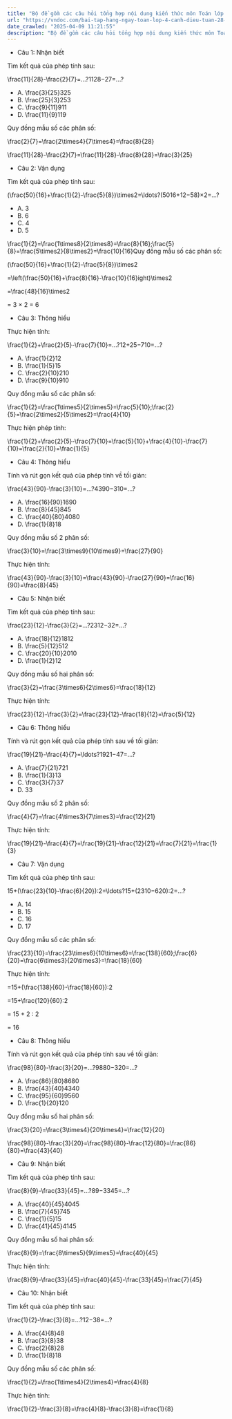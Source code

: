 ```yaml
---
title: "Bộ đề gồm các câu hỏi tổng hợp nội dung kiến thức môn Toán lớp 4 Bài 77: Trừ hai phân số khác mẫu số đã học ở Tuần 28 trong chương trình Toán lớp 4 Tập 2 sách Cánh Diều, giúp các em ôn tập và luyện giải các dạng bài tập Cộng các phân số cùng mẫu số Toán lớp 4. Mời các em cùng luyện tập."
url: "https://vndoc.com/bai-tap-hang-ngay-toan-lop-4-canh-dieu-tuan-28-thu-3-339862"
date_crawled: "2025-04-09 11:21:55"
description: "Bộ đề gồm các câu hỏi tổng hợp nội dung kiến thức môn Toán lớp 4 Bài 77: Trừ hai phân số khác mẫu số đã học ở Tuần 28 trong chương trình Toán lớp 4 Tập 2 sách Cánh Diều, giúp các em ôn tập và luyện giải các dạng bài tập Cộng các phân số cùng mẫu số Toán lớp 4. Mời các em cùng luyện tập."
---
```


* Câu 1:  Nhận biết

Tìm kết quả của phép tính sau:

\\frac{11}{28}-\\frac{2}{7}=...?1128−27=...?

  * A. \\frac{3}{25}325
  * B. \\frac{25}{3}253
  * C. \\frac{9}{11}911
  * D. \\frac{11}{9}119



Quy đồng mẫu số các phân số:

\\frac{2}{7}=\\frac{2\\times4}{7\\times4}=\\frac{8}{28}

\\frac{11}{28}-\\frac{2}{7}=\\frac{11}{28}-\\frac{8}{28}=\\frac{3}{25}

* Câu 2:  Vận dụng

Tìm kết quả của phép tính sau:

\(\\frac{50}{16}+\\frac{1}{2}-\\frac{5}{8}\)\\times2=\\ldots?(5016+12−58)×2=…?

  * A. 3 
  * B. 6 
  * C. 4 
  * D. 5 



\\frac{1}{2}=\\frac{1\\times8}{2\\times8}=\\frac{8}{16};\\frac{5}{8}=\\frac{5\\times2}{8\\times2}=\\frac{10}{16}Quy đồng mẫu số các phân số:

\(\\frac{50}{16}+\\frac{1}{2}-\\frac{5}{8}\)\\times2

=\\left\(\\frac{50}{16}+\\frac{8}{16}-\\frac{10}{16}ight\)\\times2

=\\frac{48}{16}\\times2

= 3 × 2 = 6

* Câu 3:  Thông hiểu

Thực hiện tính:

\\frac{1}{2}+\\frac{2}{5}-\\frac{7}{10}=...?12+25−710=...?

  * A. \\frac{1}{2}12
  * B. \\frac{1}{5}15
  * C. \\frac{2}{10}210
  * D. \\frac{9}{10}910



Quy đồng mẫu số các phân số:

\\frac{1}{2}=\\frac{1\\times5}{2\\times5}=\\frac{5}{10};\\frac{2}{5}=\\frac{2\\times2}{5\\times2}=\\frac{4}{10}

Thực hiện phép tính:

\\frac{1}{2}+\\frac{2}{5}-\\frac{7}{10}=\\frac{5}{10}+\\frac{4}{10}-\\frac{7}{10}=\\frac{2}{10}=\\frac{1}{5}

* Câu 4:  Thông hiểu

Tính và rút gọn kết quả của phép tính về tối giản:

\\frac{43}{90}-\\frac{3}{10}=...?4390−310=...?

  * A. \\frac{16}{90}1690
  * B. \\frac{8}{45}845
  * C. \\frac{40}{80}4080
  * D. \\frac{1}{8}18



Quy đồng mẫu số 2 phân số:

\\frac{3}{10}=\\frac{3\\times9}{10\\times9}=\\frac{27}{90}

Thực hiện tính:

\\frac{43}{90}-\\frac{3}{10}=\\frac{43}{90}-\\frac{27}{90}=\\frac{16}{90}=\\frac{8}{45}

* Câu 5:  Nhận biết

Tìm kết quả của phép tính sau:

\\frac{23}{12}-\\frac{3}{2}=...?2312−32=...?

  * A. \\frac{18}{12}1812
  * B. \\frac{5}{12}512
  * C. \\frac{20}{10}2010
  * D. \\frac{1}{2}12



Quy đồng mẫu số hai phân số:

\\frac{3}{2}=\\frac{3\\times6}{2\\times6}=\\frac{18}{12}

Thực hiện tính:

\\frac{23}{12}-\\frac{3}{2}=\\frac{23}{12}-\\frac{18}{12}=\\frac{5}{12}

* Câu 6:  Thông hiểu

Tính và rút gọn kết quả của phép tính sau về tối giản:

\\frac{19}{21}-\\frac{4}{7}=\\ldots?1921−47=…?

  * A. \\frac{7}{21}721
  * B. \\frac{1}{3}13
  * C. \\frac{3}{7}37
  * D. 33



Quy đồng mẫu số 2 phân số:

\\frac{4}{7}=\\frac{4\\times3}{7\\times3}=\\frac{12}{21}

Thực hiện tính:

\\frac{19}{21}-\\frac{4}{7}=\\frac{19}{21}-\\frac{12}{21}=\\frac{7}{21}=\\frac{1}{3}

* Câu 7:  Vận dụng

Tìm kết quả của phép tính sau:

15+\(\\frac{23}{10}-\\frac{6}{20}\):2=\\ldots?15+(2310−620):2=…?

  * A. 14 
  * B. 15 
  * C. 16 
  * D. 17 



Quy đồng mẫu số các phân số:

\\frac{23}{10}=\\frac{23\\times6}{10\\times6}=\\frac{138}{60};\\frac{6}{20}=\\frac{6\\times3}{20\\times3}=\\frac{18}{60}

Thực hiện tính:

=15+\(\\frac{138}{60}-\\frac{18}{60}\):2

=15+\\frac{120}{60}:2

= 15 + 2 : 2

= 16

* Câu 8:  Thông hiểu

Tính và rút gọn kết quả của phép tính sau về tối giản:

\\frac{98}{80}-\\frac{3}{20}=...?9880−320=...?

  * A. \\frac{86}{80}8680
  * B. \\frac{43}{40}4340
  * C. \\frac{95}{60}9560
  * D. \\frac{1}{20}120



Quy đồng mẫu số hai phân số:

\\frac{3}{20}=\\frac{3\\times4}{20\\times4}=\\frac{12}{20}

\\frac{98}{80}-\\frac{3}{20}=\\frac{98}{80}-\\frac{12}{80}=\\frac{86}{80}=\\frac{43}{40}

* Câu 9:  Nhận biết

Tìm kết quả của phép tính sau:

\\frac{8}{9}-\\frac{33}{45}=...?89−3345=...?

  * A. \\frac{40}{45}4045
  * B. \\frac{7}{45}745
  * C. \\frac{1}{5}15
  * D. \\frac{41}{45}4145



Quy đồng mẫu số hai phân số:

\\frac{8}{9}=\\frac{8\\times5}{9\\times5}=\\frac{40}{45}

Thực hiện tính:

\\frac{8}{9}-\\frac{33}{45}=\\frac{40}{45}-\\frac{33}{45}=\\frac{7}{45}

* Câu 10:  Nhận biết

Tìm kết quả của phép tính sau:

\\frac{1}{2}-\\frac{3}{8}=...?12−38=...?

  * A. \\frac{4}{8}48
  * B. \\frac{3}{8}38
  * C. \\frac{2}{8}28
  * D. \\frac{1}{8}18



Quy đồng mẫu số các phân số:

\\frac{1}{2}=\\frac{1\\times4}{2\\times4}=\\frac{4}{8}

Thực hiện tính:

\\frac{1}{2}-\\frac{3}{8}=\\frac{4}{8}-\\frac{3}{8}=\\frac{1}{8}
